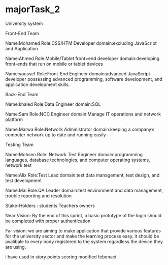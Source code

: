 # majorTask_2
University system

Front-End Team

Name:Mohamed Role:CSS/HTM Developer
domain:excluding JavaScript and Application

Name:Ahmed Role:Mobile/Tablet front=end developer
domain:developing front-ends that  run on mobile or tablet devices

Name:youssef Role:Front-End Engineer
domain:advanced JavaScript developer possessing advanced programming, software development, and application development skills.

Back-End Team

Name:khaled Role:Data Engineer
domain:SQL

Name:Sam Role:NOC Engineer 
domain:Manage IT operations and network platform

Name:Marwa Role:Network Administrator 
domain:keeping a company’s computer network up to date and running easily

Testing Team

Name:Mohsen Role: Network Test Engineer
domain:programming languages, database technologies, and computer operating systems, network test

Name:Alix Role:Test Lead
domain:test data management, test design, and test development

Name:Mai Role:QA Leader
domain:test environment and data management, trouble reporting and resolution

Stake-Holders :
students
Teachers
owners

Near Vision:
By the end of this sprint, a basic prototype of the login should be completed with proper authentication

Far vision:
we are aiming to make  application that provide various features for the university sector and make the learning process easy. it should be avalibale to every body registered to the system regardless the device they are using.




i have used in story points scoring modified febonaci
